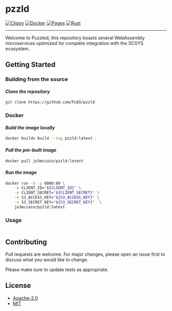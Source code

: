 # pzzld

[![Clippy](https://github.com/FL03/pzzld/actions/workflows/clippy.yml/badge.svg)](https://github.com/FL03/pzzld/actions/workflows/clippy.yml)
[![Docker](https://github.com/FL03/pzzld/actions/workflows/docker.yml/badge.svg)](https://github.com/FL03/pzzld/actions/workflows/docker.yml)
[![Pages](https://github.com/FL03/pzzld/actions/workflows/pages.yml/badge.svg)](https://github.com/FL03/pzzld/actions/workflows/pages.yml)
[![Rust](https://github.com/FL03/pzzld/actions/workflows/rust.yml/badge.svg)](https://github.com/FL03/pzzld/actions/workflows/rust.yml)

***

Welcome to Puzzled, this repository boasts several WebAssembly microservices optimized for complete integration with the SCSYS ecosystem.

## Getting Started

### Building from the source

#### _Clone the repository_

```bash
git clone https://github.com/FL03/pzzld
```

### Docker

#### _Build the image locally_

```bash
docker buildx build --tag pzzld:latest .
```

#### _Pull the pre-built image_

```bash
docker pull jo3mccain/pzzld:latest
```

#### _Run the image_

```bash
docker run -d -p 8080:80 \
    -e CLIENT_ID="${CLIENT_ID}" \
    -e CLIENT_SECRET="${CLIENT_SECRET}" \
    -e S3_ACCESS_KEY="${S3_ACCESS_KEY}" \
    -e S3_SECRET_KEY="${S3_SECRET_KEY}"  \
    jo3mccain/pzzld:latest
```

### Usage

```rust

```

## Contributing

Pull requests are welcome. For major changes, please open an issue first
to discuss what you would like to change.

Please make sure to update tests as appropriate.

## License

- [Apache-2.0](https://choosealicense.com/licenses/apache-2.0/)
- [MIT](https://choosealicense.com/licenses/mit/)
